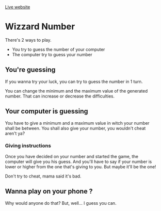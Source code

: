 [Live website](https://number-wizard.vercel.app/)

# Wizzard Number

There's 2 ways to play.

- You try to guess the number of your computer
- The computer try to guess your number

## You're guessing

If you wanna try your luck, you can try to guess the number in 1 turn.

You can change the minimum and the maximum value of the generated number. That can increase or decrease the difficulties.

## Your computer is guessing

You have to give a minimum and a maximum value in witch your number shall be between. You shall also give your number, you wouldn't cheat aren't ya?

### Giving instructions

Once you have decided on your number and started the game, the computer will give you his guess. And you'll have to say if your number is lower or higher from the one that's giving to you. But maybe it'll be the one!

Don't try to cheat, mama said it's bad.

## Wanna play on your phone ?

Why would anyone do that? But, well... I guess you can.

